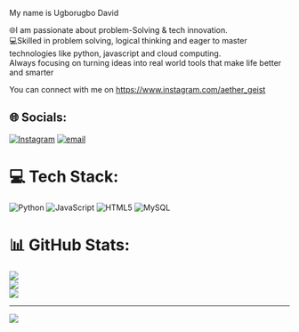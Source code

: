 My name is Ugborugbo David

🌐I am passionate about problem-Solving & tech innovation.<br/>
💻Skilled in problem solving, logical thinking and eager to master technologies like python, javascript and cloud computing.<br/>
Always focusing on turning ideas into real world tools that make life better and smarter<br/>

You can connect with me on <https://www.instagram.com/aether_geist>


## 🌐 Socials:
[![Instagram](https://img.shields.io/badge/Instagram-%23E4405F.svg?logo=Instagram&logoColor=white)](https://instagram.com/aether_geist) [![email](https://img.shields.io/badge/Email-D14836?logo=gmail&logoColor=white)](mailto:dugborugbo@gmail.com) 

# 💻 Tech Stack:
![Python](https://img.shields.io/badge/python-3670A0?style=for-the-badge&logo=python&logoColor=ffdd54) ![JavaScript](https://img.shields.io/badge/javascript-%23323330.svg?style=for-the-badge&logo=javascript&logoColor=%23F7DF1E) ![HTML5](https://img.shields.io/badge/html5-%23E34F26.svg?style=for-the-badge&logo=html5&logoColor=white) ![MySQL](https://img.shields.io/badge/mysql-4479A1.svg?style=for-the-badge&logo=mysql&logoColor=white)
# 📊 GitHub Stats:
![](https://github-readme-stats.vercel.app/api?username=DavidUgborugbo1&theme=github_dark&hide_border=false&include_all_commits=false&count_private=false)<br/>
![](https://nirzak-streak-stats.vercel.app/?user=DavidUgborugbo1&theme=github_dark&hide_border=false)<br/>
![](https://github-readme-stats.vercel.app/api/top-langs/?username=DavidUgborugbo1&theme=github_dark&hide_border=false&include_all_commits=false&count_private=false&layout=compact)

---
[![](https://visitcount.itsvg.in/api?id=DavidUgborugbo1&icon=0&color=0)](https://visitcount.itsvg.in)

<!-- Proudly created with GPRM ( https://gprm.itsvg.in ) -->
